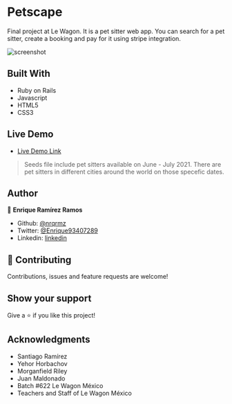 # Petscape

Final project at Le Wagon. It is a pet sitter web app. You can search for a pet sitter, create a booking and pay for it using stripe integration.

![screenshot](assets/screencapture.png)

## Built With

- Ruby on Rails
- Javascript
- HTML5
- CSS3

## Live Demo

- [Live Demo Link](http://www.petscape.club/)
> Seeds file include pet sitters available on June - July 2021. There are pet sitters in different cities around the world on those specefic dates.

## Author

👤 **Enrique Ramírez Ramos**

- Github: [@nrqrmz]( https://github.com/nrqrmz)
- Twitter: [@Enrique93407289 ](https://twitter.com/Enrique93407289)
- Linkedin: [linkedin](https://www.linkedin.com/in/enrique-ramirez-6157b11aa/)

## 🤝 Contributing

Contributions, issues and feature requests are welcome!

## Show your support

Give a ⭐️ if you like this project!

## Acknowledgments

- Santiago Ramírez
- Yehor Horbachov
- Morganfield Riley
- Juan Maldonado
- Batch #622 Le Wagon México
- Teachers and Staff of Le Wagon México
